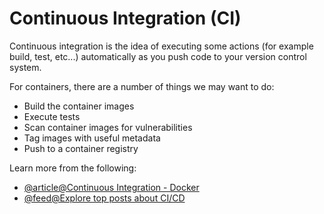 # Continuous Integration (CI)

Continuous integration is the idea of executing some actions (for example build, test, etc...) automatically as you push code to your version control system.

For containers, there are a number of things we may want to do:

- Build the container images
- Execute tests
- Scan container images for vulnerabilities
- Tag images with useful metadata
- Push to a container registry

Learn more from the following:

- [@article@Continuous Integration - Docker](https://courses.devopsdirective.com/docker-beginner-to-pro/lessons/11-development-workflow/04-continuous-integration-github-actions)
- [@feed@Explore top posts about CI/CD](https://app.daily.dev/tags/cicd?ref=roadmapsh)
